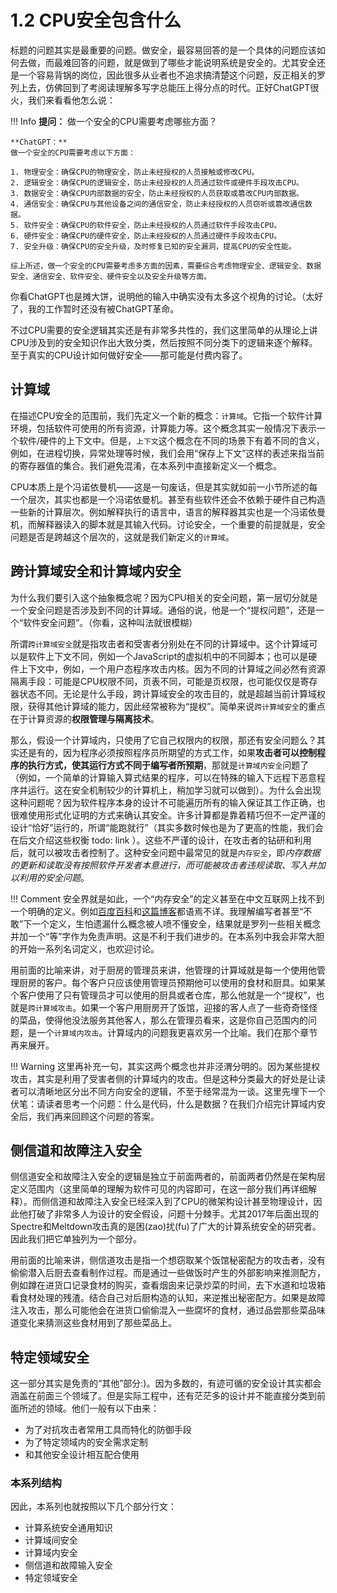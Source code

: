 # 1.2 CPU安全包含什么

标题的问题其实是最重要的问题。做安全，最容易回答的是一个具体的问题应该如何去做，而最难回答的问题，就是做到了哪些才能说明系统是安全的。尤其安全还是一个容易背锅的岗位，因此很多从业者也不追求搞清楚这个问题，反正相关的罗列上去，仿佛回到了考阅读理解多写字总能压上得分点的时代。正好ChatGPT很火，我们来看看他怎么说：

!!! Info
    **提问：**
    做一个安全的CPU需要考虑哪些方面？
    
    **ChatGPT：**
    做一个安全的CPU需要考虑以下方面：

    1. 物理安全：确保CPU的物理安全，防止未经授权的人员接触或修改CPU。
    2. 逻辑安全：确保CPU的逻辑安全，防止未经授权的人员通过软件或硬件手段攻击CPU。
    3. 数据安全：确保CPU内部数据的安全，防止未经授权的人员获取或篡改CPU内部数据。
    4. 通信安全：确保CPU与其他设备之间的通信安全，防止未经授权的人员窃听或篡改通信数据。
    5. 软件安全：确保CPU的软件安全，防止未经授权的人员通过软件手段攻击CPU。
    6. 硬件安全：确保CPU的硬件安全，防止未经授权的人员通过硬件手段攻击CPU。
    7. 安全升级：确保CPU的安全升级，及时修复已知的安全漏洞，提高CPU的安全性能。

    综上所述，做一个安全的CPU需要考虑多方面的因素，需要综合考虑物理安全、逻辑安全、数据安全、通信安全、软件安全、硬件安全以及安全升级等方面。

你看ChatGPT也是摊大饼，说明他的输入中确实没有太多这个视角的讨论。（太好了，我的工作暂时还没有被ChatGPT革命。

不过CPU需要的安全逻辑其实还是有非常多共性的，我们这里简单的从理论上讲CPU涉及到的安全知识作出大致分类，然后按照不同分类下的逻辑来逐个解释。至于真实的CPU设计如何做好安全——那可能是付费内容了。

## 计算域

在描述CPU安全的范围前，我们先定义一个新的概念：`计算域`。它指一个软件计算环境，包括软件可使用的所有资源，计算能力等。这个概念其实一般情况下表示一个软件/硬件的上下文中。但是，`上下文`这个概念在不同的场景下有着不同的含义，例如，在进程切换，异常处理等时候，我们会用“保存上下文”这样的表述来指当前的寄存器值的集合。我们避免混淆，在本系列中直接新定义一个概念。

CPU本质上是个冯诺依曼机——这是一句废话，但是其实就如前一小节所述的每一个层次，其实也都是一个冯诺依曼机。甚至有些软件还会不依赖于硬件自己构造一些新的计算层次。例如解释执行的语言中，语言的解释器其实也是一个冯诺依曼机，而解释器读入的脚本就是其输入代码。讨论安全，一个重要的前提就是，安全问题是否是跨越这个层次的，这就是我们新定义的`计算域`。

## 跨计算域安全和计算域内安全

为什么我们要引入这个抽象概念呢？因为CPU相关的安全问题，第一层切分就是一个安全问题是否涉及到不同的计算域。通俗的说，他是一个“提权问题”，还是一个“软件安全问题”。（你看，这种叫法就很模糊）

所谓`跨计算域安全`就是指攻击者和受害者分别处在不同的计算域中。这个计算域可以是软件上下文不同，例如一个JavaScript的虚拟机中的不同脚本；也可以是硬件上下文中，例如，一个用户态程序攻击内核。因为不同的计算域之间必然有资源隔离手段：可能是CPU权限不同，页表不同，可能是页权限，也可能仅仅是寄存器状态不同。无论是什么手段，跨计算域安全的攻击目的，就是超越当前计算域权限，获得其他计算域的能力，因此经常被称为“提权”。简单来说`跨计算域安全`的重点在于计算资源的**权限管理与隔离技术**。

那么，假设一个计算域内，只使用了它自己权限内的权限，那还有安全问题么？其实还是有的，因为程序必须按照程序员所期望的方式工作，如果**攻击者可以控制程序的执行方式，使其运行方式不同于编写者所预期**，那就是`计算域内安全`问题了（例如，一个简单的计算输入算式结果的程序，可以在特殊的输入下远程下恶意程序并运行。这在安全机制较少的计算机上，稍加学习就可以做到）。为什么会出现这种问题呢？因为软件程序本身的设计不可能遍历所有的输入保证其工作正确，也很难使用形式化证明的方式来确认其安全。许多计算都是靠着精巧但不一定严谨的设计“恰好”运行的，所谓“能跑就行”（其实多数时候也是为了更高的性能，我们会在后文介绍这些权衡 todo: link ）。这些不严谨的设计，在攻击者的钻研和利用后，就可以被攻击者控制了。这种安全问题中最常见的就是`内存安全`，即*内存数据的更新和读取没有按照软件开发者本意进行，而可能被攻击者违规读取、写入并加以利用的安全问题*。

!!! Comment
    安全界就是如此，一个“内存安全”的定义甚至在中文互联网上找不到一个明确的定义。例如[百度百科](https://baike.baidu.com/item/%E5%86%85%E5%AD%98%E5%AE%89%E5%85%A8/51027589?fr=aladdin)和[这篇博客](https://zhuanlan.zhihu.com/p/102668696)都语焉不详。我理解编写者甚至“不敢”下一个定义，生怕遗漏什么概念被人喷不懂安全，结果就是罗列一些相关概念并加一个“等”字作为免责声明。这是不利于我们进步的。在本系列中我会非常大胆的开始一系列名词定义，也欢迎讨论。

用前面的比喻来讲，对于厨房的管理员来讲，他管理的计算域就是每一个使用他管理厨房的客户。每个客户只应该使用管理员预期他可以使用的食材和厨具。如果某个客户使用了只有管理员才可以使用的厨具或者仓库，那么他就是一个“提权”，也就是`跨计算域攻击`。如果一个客户用厨房开了饭馆，迎接的客人点了一些奇奇怪怪的菜品，使得他没法服务其他客人，那么在管理员看来，这是你自己范围内的问题，是一个`计算域内攻击`。计算域内的问题我更喜欢另一个比喻。我们在那个章节再来展开。

!!! Warning
    这里再补充一句，其实这两个概念也并非泾渭分明的。因为某些提权攻击，其实是利用了受害者侧的计算域内的攻击。但是这种分类最大的好处是让读者可以清晰地区分出不同方向安全的逻辑，不至于经常混为一谈。这里先埋下一个伏笔：请读者思考一个问题：什么是代码，什么是数据？在我们介绍完计算域内安全后，我们再来回顾这个问题的答案。

## 侧信道和故障注入安全

侧信道安全和故障注入安全的逻辑是独立于前面两者的，前面两者仍然是在架构层定义范围内（这里简单的理解为软件可见的内容即可，在这一部分我们再详细解释）。而侧信道和故障注入安全已经深入到了CPU的微架构设计甚至物理设计，因此他打破了非常多人为设计的安全假设，问题十分棘手。尤其2017年后面出现的Spectre和Meltdown攻击真的是困(zao)扰(fu)了广大的计算系统安全的研究者。因此我们把它单独列为一个部分。

用前面的比喻来讲，侧信道攻击是指一个想窃取某个饭馆秘密配方的攻击者，没有偷偷潜入后厨去查看制作过程。而是通过一些做饭时产生的外部影响来推测配方，例如蹲在进货口记录食材的购买，查看烟囱来记录炒菜的时间，去下水道和垃圾箱看食材处理的残渣。结合自己对后厨构造的认知，来逆推出秘密配方。如果是故障注入攻击，那么可能他会在进货口偷偷混入一些腐坏的食材，通过品尝那些菜品味道变化来猜测这些食材用到了那些菜品上。

## 特定领域安全

这一部分其实是免责的“其他”部分:)。因为多数的，有迹可循的安全设计其实都会涵盖在前面三个领域了。但是实际工程中，还有茫茫多的设计并不能直接分类到前面所述的领域。他们一般有以下由来：

+ 为了对抗攻击者常用工具而特化的防御手段
+ 为了特定领域内的安全需求定制
+ 和其他安全设计相互配合使用

### 本系列结构

因此，本系列也就按照以下几个部分行文：

+ 计算系统安全通用知识
+ 计算域间安全
+ 计算域内安全
+ 侧信道和故障输入安全
+ 特定领域安全